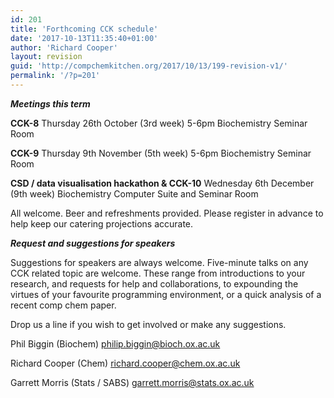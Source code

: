 ```yaml
---
id: 201
title: 'Forthcoming CCK schedule'
date: '2017-10-13T11:35:40+01:00'
author: 'Richard Cooper'
layout: revision
guid: 'http://compchemkitchen.org/2017/10/13/199-revision-v1/'
permalink: '/?p=201'
---
```


***Meetings this term***

**CCK-8** Thursday 26th October (3rd week) 5-6pm Biochemistry Seminar Room

**CCK-9** Thursday 9th November (5th week) 5-6pm Biochemistry Seminar Room

**CSD / data visualisation hackathon &amp; CCK-10** Wednesday 6th December (9th week) Biochemistry Computer Suite and Seminar Room

All welcome. Beer and refreshments provided. Please register in advance to help keep our catering projections accurate.

***Request and suggestions for speakers***

Suggestions for speakers are always welcome. Five-minute talks on any CCK related topic are welcome. These range from introductions to your research, and requests for help and collaborations, to expounding the virtues of your favourite programming environment, or a quick analysis of a recent comp chem paper.

Drop us a line if you wish to get involved or make any suggestions.

Phil Biggin (Biochem) <philip.biggin@bioch.ox.ac.uk>

Richard Cooper (Chem) <richard.cooper@chem.ox.ac.uk>

Garrett Morris (Stats / SABS) <garrett.morris@stats.ox.ac.uk>